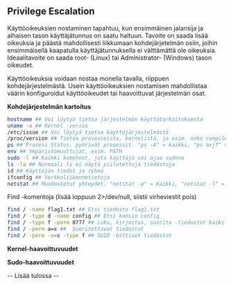 ## Privilege Escalation

Käyttöoikeuksien nostaminen tapahtuu, kun ensimmäinen jalansija ja alhaisen tason käyttäjätunnus on saatu haltuun.
Tavoite on saada lisää oikeuksia ja päästä mahdollisesti liikkumaan kohdejärjetelmän osiin, joihin ensimmäisellä kaapatulla käyttäjätunnuksella ei välttämättä ole oikeuksia.
Ideaalitavoite on saada root- (Linux) tai Administrator- (Windows) tason oikeudet.

Käyttöoikeuksia voidaan nostaa monella tavalla, riippuen kohdejärjestelmästä.
Usein käyttöoikeuksien nostamisen mahdollistaa väärin konfiguroidut käyttöoikeudet tai haavoittuvat järjestelmän osat.

**Kohdejärjestelmän kartoitus**
```bash
hostname ## Voi löytyä tietoa järjestelmän käyttötarkoituksesta
uname -a ## Kernel -versio
/etc/issue ## Voi löytyä tietoa käyttöjärjestelmästä 
/proc/version ## Tietoa prosesseista, kernelistä, ja esim. onko compiler (esim. gcc) asennettu
ps ## Process Status, pyörivät prosessit. "ps -A" = kaikki, "ps axjf" = prosessipuu
env ## Ympäristömuuttujat, esim. PATH
sudo -l ## Kaikki komennot, jota käyttäjä voi ajaa sudona
ls -la ## Normaali ls ei näytä piilotettuja tiedostoja
id ## Käyttäjän tiedot ja ryhmä
ifconfig ## Verkkoliikennetietoja
netstat ## Muodostetut yhteydet, "netstat -a" = Kaikki, "netstat -l" = Yhteydettä odottavat. Voi lisätä t (TCP) tai u (UDP), esim. "netstat -at"
```
Find -komentoja (lisää loppuun 2>/dev/null, siistii virheviestit pois)
```bash
find / -name flag1.txt ## Etsi tiedosto flag1.txt
find / -type d -name config ## Etsi kansio config
find / -type f -perm 0777 ## Luku, kirjoitus, suorita -tiedostot kaikille käyttäjille
find / -perm a=x ##  Suoritettavat tiedostot
find / -perm -u=s -type f ## SUID -bittiset tiedostot 
```

**Kernel-haavoittuvuudet**

**Sudo-haavoittuvuudet**

-- Lisää tulossa --

